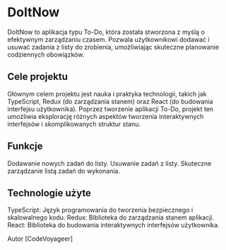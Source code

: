 # DoItNow

DoItNow to aplikacja typu To-Do, która została stworzona z myślą o efektywnym zarządzaniu czasem. Pozwala użytkownikowi dodawać i usuwać zadania z listy do zrobienia, umożliwiając skuteczne planowanie codziennych obowiązków.

## Cele projektu

Głównym celem projektu jest nauka i praktyka technologii, takich jak TypeScript, Redux (do zarządzania stanem) oraz React (do budowania interfejsu użytkownika). Poprzez tworzenie aplikacji To-Do, projekt ten umożliwia eksplorację różnych aspektów tworzenia interaktywnych interfejsów i skomplikowanych struktur stanu.

## Funkcje

Dodawanie nowych zadań do listy.
Usuwanie zadań z listy.
Skuteczne zarządzanie listą zadań do wykonania.

## Technologie użyte

TypeScript: Język programowania do tworzenia bezpiecznego i skalowalnego kodu.
Redux: Biblioteka do zarządzania stanem aplikacji.
React: Biblioteka do budowania interaktywnych interfejsów użytkownika.

Autor
[CodeVoyageer]